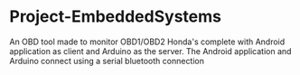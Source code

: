 # Project-EmbeddedSystems
An OBD tool made to monitor OBD1/OBD2 Honda's complete with Android application as client and Arduino as the server. 
The Android application and Arduino connect using a serial bluetooth connection
